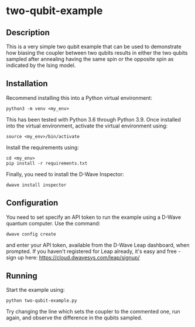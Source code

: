 # two-qubit-example

## Description
This is a very simple two qubit example that can be used to demonstrate how biasing the coupler between two qubits results in either the two qubits sampled after annealing having the same spin or the opposite spin as indicated by the Ising model.

## Installation
Recommend installing this into a Python virtual environment:
```
python3 -m venv <my_env>
```

This has been tested with Python 3.6 through Python 3.9. Once installed into the virtual environment, activate the virtual environment using:
```
source <my_env>/bin/activate
```
Install the requirements using:
```
cd <my_env>
pip install -r requirements.txt
```
Finally, you need to install the D-Wave Inspector:
```
dwave install inspector
```

## Configuration
You need to set specify an API token to run the example using a D-Wave quantum computer. Use the command:
```
dwave config create
```

and enter your API token, available from the D-Wave Leap dashboard, when prompted. If you haven't registered for Leap already, it's easy and free - sign up here: https://cloud.dwavesys.com/leap/signup/

## Running
Start the example using:
```
python two-qubit-example.py
```
Try changing the line which sets the coupler to the commented one, run again, and observe the difference in the qubits sampled. 

